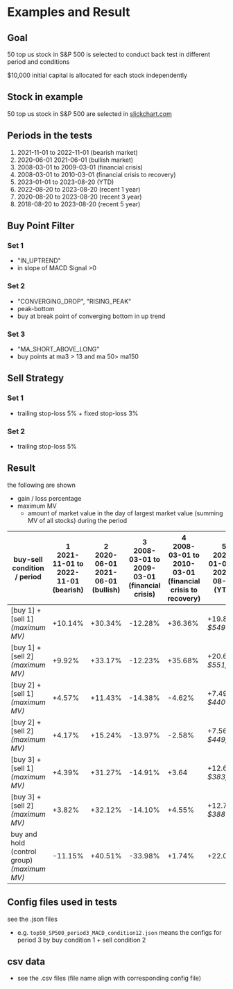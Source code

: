 # Examples and Result

## Goal

50 top us stock in S&P 500 is selected to conduct back test in different period and conditions

$10,000 initial capital is allocated for each stock independently

## Stock in example

50 top us stock in S&P 500 are selected in [slickchart.com](https://www.slickcharts.com/sp500)


## Periods in the tests

1. 2021-11-01 to 2022-11-01 (bearish market)
2. 2020-06-01 2021-06-01 (bullish market)
3. 2008-03-01 to 2009-03-01 (financial crisis)
4. 2008-03-01 to 2010-03-01 (financial crisis to recovery)
5. 2023-01-01 to 2023-08-20 (YTD)
6. 2022-08-20 to 2023-08-20 (recent 1 year)
7. 2020-08-20 to 2023-08-20 (recent 3 year)
8. 2018-08-20 to 2023-08-20 (recent 5 year)

## Buy Point Filter

### Set 1
- "IN_UPTREND"
- in slope of MACD Signal >0

### Set 2
- "CONVERGING_DROP", "RISING_PEAK"
- peak-bottom
- buy at break point of converging bottom in up trend

### Set 3
- "MA_SHORT_ABOVE_LONG"
- buy points at ma3 > 13 and ma 50> ma150

## Sell Strategy

### Set 1
- trailing stop-loss 5% + fixed stop-loss 3%

### Set 2
- trailing stop-loss 5%


## Result
the following are shown
- gain / loss percentage
- maximum MV 
  - amount of market value in the day of largest market value (summing MV of all stocks) during the period

|buy-sell condition / period|1<br>2021-11-01 to 2022-11-01<br>(bearish)|2<br>2020-06-01 2021-06-01 <br>(bullish)|3<br>2008-03-01 to 2009-03-01 <br>(financial crisis)| 4<br>2008-03-01 to 2010-03-01 <br>(financial crisis to recovery)|5 <br> 2023-01-01 to 2023-08-20 <br>(YTD)|6 <br> 2022-08-20 to 2023-08-20<br> (recent 1 year)|7<br>2020-08-20 to 2023-08-20<br>(recent 3 year)|8<br> 2018-08-20 to 2023-08-20<br>(recent 5 year)|
| -----| -----| -----| -----| -----| -----|-----| -----| -----|
| [buy 1] + [sell 1] <br>*(maximum MV)*|+10.14% |+30.34% |-12.28% |+36.36% | +19.85%<br> *$549357* | +26.75%| +84.27% <br> *$849,476*| +357.48% <br>*$2,269,766*|
|  [buy 1] + [sell 2]<br>*(maximum MV)*|+9.92% | +33.17%|-12.23% |+35.68% | +20.64%<br>*$551,691* |+26.44%| +89.22%  <br>*$870,907*| +404.89% <br>*$2,443,801*|
|  [buy 2] + [sell 1]<br>*(maximum MV)* | +4.57%| +11.43%| -14.38%| -4.62%| +7.49%<br>  *$440982*| +12.32%| +35.19% *$542,199* |+83.17%<br> *$657,712* |
|  [buy 2] + [sell 2]<br>*(maximum MV)* |+4.17% |+15.24% |-13.97% |-2.58% |+7.56% <br> *$449,819* |+13.28% |+37.50% <br>*$565,622* |+108.05% <br>*$755,140*|
|  [buy 3] + [sell 1] <br>*(maximum MV)*|+4.39% |+31.27% | -14.91%|+3.64 | +12.61%<br> *$383,697* |+12.22%| +52.02% <br>*$531,189*| +175.08% <br>*$1,077,924*|
|  [buy 3] + [sell 2]<br>*(maximum MV)*|+3.82% |+32.12% |-14.10% |+4.55% | +12.79% <br> *$388997* |+12.16%|+51.76% <br>*$545,116* | +177.45% <br> *$1075594*|
|  buy and hold (control group)<br>*(maximum MV)*|-11.15% |+40.51% |-33.98% | +1.74%|  +22.05% |+13.64%| +47.36%| +112.73%|


## Config files used in tests
see the .json files
- e.g. `top50_SP500_period3_MACD_condition12.json` means the configs for period 3 by buy condition 1 + sell condition 2
  
## csv data

- see the .csv files (file name align with corresponding config file)
